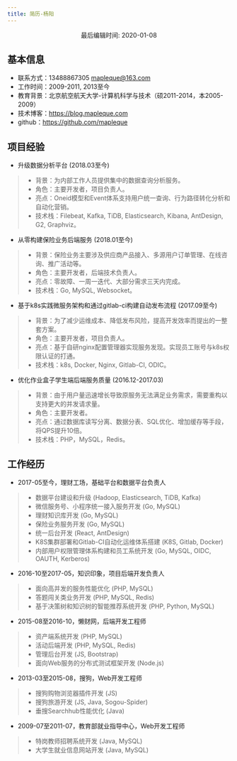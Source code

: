 ```yaml
---
title: 简历-杨阳
---
```

<p style="text-align: center"><span>最后编辑时间: 2020-01-08</span></p>

基本信息
----

- 联系方式：13488867305 mapleque@163.com
- 工作时间：2009-2011, 2013至今
- 教育背景：北京航空航天大学-计算机科学与技术（硕2011-2014，本2005-2009）
- 技术博客：https://blog.mapleque.com
- github：https://github.com/mapleque

项目经验
----

- 升级数据分析平台 (2018.03至今)
> - 背景：为内部工作人员提供集中的数据查询分析服务。
> - 角色：主要开发者，项目负责人。
> - 亮点：Oneid模型和Event体系支持用户统一查询、行为路径转化分析和自动化营销。
> - 技术栈：Filebeat, Kafka, TiDB, Elasticsearch, Kibana, AntDesign, G2, Graphviz。

- 从零构建保险业务后端服务 (2018.01至今)
> - 背景：保险业务主要涉及供应商产品接入、多源用户订单管理、在线咨询、推广活动等。
> - 角色：主要开发者，后端技术负责人。
> - 亮点：零故障、一周一迭代、大部分需求三天内完成。
> - 技术栈：Go, MySQL, Websocket。

- 基于k8s实践微服务架构和通过gitlab-ci构建自动发布流程 (2017.09至今)
> - 背景：为了减少运维成本、降低发布风险，提高开发效率而提出的一整套方案。
> - 角色：主要开发者，项目负责人。
> - 亮点：基于自研nginx配置管理器实现服务发现。实现员工账号与k8s权限认证的打通。
> - 技术栈：k8s, Docker, Nginx, Gitlab-CI, ODIC。

- 优化作业盒子学生端后端服务质量 (2016.12-2017.03)
> - 背景：由于用户量迅速增长导致原服务无法满足业务需求，需要重构以支持更大的并发请求量。
> - 角色：主要开发者。
> - 亮点：通过数据库读写分离、数据分表、SQL优化、增加缓存等手段，将QPS提升10倍。
> - 技术栈：PHP，MySQL，Redis。

工作经历
----
- 2017-05至今，理财工场，基础平台和数据平台负责人
> - 数据平台建设和升级 (Hadoop, Elasticsearch, TiDB, Kafka)
> - 微信服务号、小程序统一接入服务开发 (Go, MySQL)
> - 理财知识库开发 (Go, MySQL)
> - 保险业务服务开发 (Go, MySQL)
> - 统一后台开发 (React, AntDesign)
> - K8S集群部署和Gitlab-CI自动化运维体系搭建 (K8S, Gitlab, Docker)
> - 内部用户权限管理体系构建和员工系统开发 (Go, MySQL, OIDC, OAUTH, Kerberos)
- 2016-10至2017-05，知识印象，项目后端开发负责人
> - 面向高并发的服务性能优化 (PHP, MySQL)
> - 答题闯关类业务开发 (PHP, MySQL, Redis)
> - 基于决策树和知识树的智能推荐系统开发 (PHP, Python, MySQL)
- 2015-08至2016-10，懒财网，后端开发工程师
> - 资产端系统开发 (PHP, MySQL)
> - 活动后端开发 (PHP, MySQL, Redis)
> - 管理后台开发 (JS, Bootstrap)
> - 面向Web服务的分布式测试框架开发 (Node.js)
- 2013-03至2015-08，搜狗，Web开发工程师
> - 搜狗购物浏览器插件开发 (JS)
> - 搜狗旅游开发 (JS, Java, Sogou-Spider)
> - 垂搜Searchhub性能优化 (Java)
- 2009-07至2011-07，教育部就业指导中心，Web开发工程师
> - 特岗教师招聘系统开发 (Java, MySQL)
> - 大学生就业信息网站开发 (Java, MySQL)
